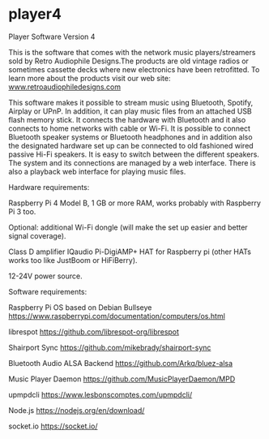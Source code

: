 # player4
Player Software Version 4

This is the software that comes with the network music players/streamers sold by Retro Audiophile Designs.The products are old vintage radios or sometimes cassette decks where new electronics have been retrofitted. To learn more about the products visit our web site: www.retroaudiophiledesigns.com

This software makes it possible to stream music using Bluetooth, Spotify, Airplay or UPnP. In addition, it can play music files from an attached USB flash memory stick. It connects the hardware with Bluetooth and it also connects to home networks with cable or Wi-Fi. It is possible to connect Bluetooth speaker systems or Bluetooth headphones and in addition also the designated hardware set up can be connected to old fashioned wired passive Hi-Fi speakers. It is easy to switch between the different speakers. The system and its connections are managed by a web interface. There is also a playback web interface for playing music files.



Hardware requirements:

Raspberry Pi 4 Model B, 1 GB or more RAM, works probably with Raspberry Pi 3 too.

Optional: additional Wi-Fi dongle (will make the set up easier and better signal coverage).

Class D amplifier IQaudio Pi-DigiAMP+ HAT for Raspberry pi (other HATs works too like JustBoom or HiFiBerry).

12-24V power source.

Software requirements:

Raspberry Pi OS based on Debian Bullseye https://www.raspberrypi.com/documentation/computers/os.html

librespot https://github.com/librespot-org/librespot

Shairport Sync https://github.com/mikebrady/shairport-sync

Bluetooth Audio ALSA Backend https://github.com/Arkq/bluez-alsa

Music Player Daemon https://github.com/MusicPlayerDaemon/MPD

upmpdcli https://www.lesbonscomptes.com/upmpdcli/

Node.js https://nodejs.org/en/download/

socket.io https://socket.io/

